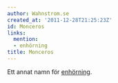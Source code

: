 ```yaml
---
author: Wahnstrom.se
created_at: '2011-12-28T21:25:23Z'
id: Monceros
links:
  mention:
  - enhörning
title: Monceros
---
```


Ett annat namn för [enhörning].

  [enhörning]: enhörning